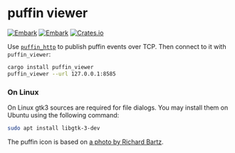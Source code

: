 # puffin viewer

[![Embark](https://img.shields.io/badge/embark-open%20source-blueviolet.svg)](https://embark.dev)
[![Embark](https://img.shields.io/badge/discord-ark-%237289da.svg?logo=discord)](https://discord.gg/dAuKfZS)
[![Crates.io](https://img.shields.io/crates/v/puffin_viewer.svg)](https://crates.io/crates/puffin_viewer)

Use [`puffin_http`](https://github.com/EmbarkStudios/puffin/tree/main/puffin_http) to publish puffin events over TCP. Then connect to it with `puffin_viewer`:

``` sh
cargo install puffin_viewer
puffin_viewer --url 127.0.0.1:8585
```

### On Linux

On Linux gtk3 sources are required for file dialogs. You may install them on Ubuntu using the following command:
```sh
sudo apt install libgtk-3-dev
```

The puffin icon is based on [a photo by Richard Bartz](https://en.wikipedia.org/wiki/File:Papageitaucher_Fratercula_arctica.jpg).
